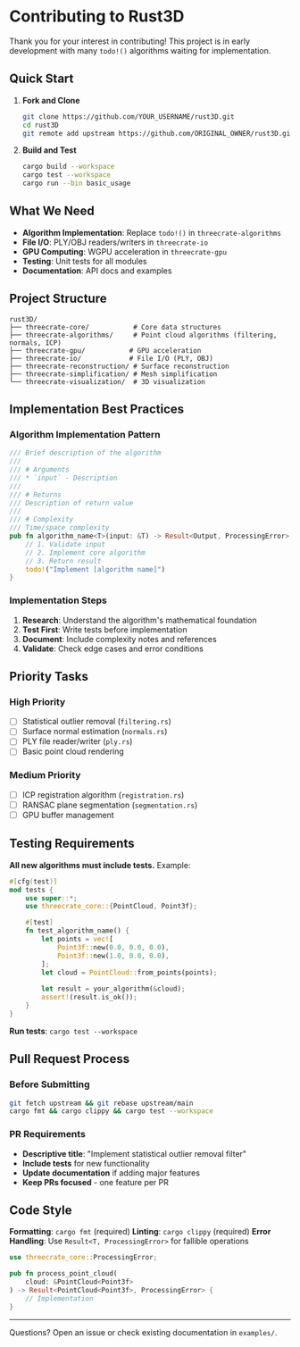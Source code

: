 # Contributing to Rust3D

Thank you for your interest in contributing! This project is in early development with many `todo!()` algorithms waiting for implementation.

## Quick Start

1. **Fork and Clone**
   ```bash
   git clone https://github.com/YOUR_USERNAME/rust3D.git
   cd rust3D
   git remote add upstream https://github.com/ORIGINAL_OWNER/rust3D.git
   ```

2. **Build and Test**
   ```bash
   cargo build --workspace
   cargo test --workspace
   cargo run --bin basic_usage
   ```

## What We Need

- **Algorithm Implementation**: Replace `todo!()` in `threecrate-algorithms`
- **File I/O**: PLY/OBJ readers/writers in `threecrate-io`  
- **GPU Computing**: WGPU acceleration in `threecrate-gpu`
- **Testing**: Unit tests for all modules
- **Documentation**: API docs and examples

## Project Structure

```
rust3D/
├── threecrate-core/           # Core data structures
├── threecrate-algorithms/     # Point cloud algorithms (filtering, normals, ICP)
├── threecrate-gpu/           # GPU acceleration
├── threecrate-io/            # File I/O (PLY, OBJ)
├── threecrate-reconstruction/ # Surface reconstruction
├── threecrate-simplification/ # Mesh simplification
└── threecrate-visualization/  # 3D visualization
```

## Implementation Best Practices

### Algorithm Implementation Pattern

```rust
/// Brief description of the algorithm
/// 
/// # Arguments
/// * `input` - Description
/// 
/// # Returns
/// Description of return value
/// 
/// # Complexity
/// Time/space complexity
pub fn algorithm_name<T>(input: &T) -> Result<Output, ProcessingError> {
    // 1. Validate input
    // 2. Implement core algorithm
    // 3. Return result
    todo!("Implement [algorithm name]")
}
```

### Implementation Steps

1. **Research**: Understand the algorithm's mathematical foundation
2. **Test First**: Write tests before implementation
3. **Document**: Include complexity notes and references
4. **Validate**: Check edge cases and error conditions

## Priority Tasks

### High Priority
- [ ] Statistical outlier removal (`filtering.rs`)
- [ ] Surface normal estimation (`normals.rs`) 
- [ ] PLY file reader/writer (`ply.rs`)
- [ ] Basic point cloud rendering

### Medium Priority  
- [ ] ICP registration algorithm (`registration.rs`)
- [ ] RANSAC plane segmentation (`segmentation.rs`)
- [ ] GPU buffer management

## Testing Requirements

**All new algorithms must include tests.** Example:

```rust
#[cfg(test)]
mod tests {
    use super::*;
    use threecrate_core::{PointCloud, Point3f};

    #[test]
    fn test_algorithm_name() {
        let points = vec![
            Point3f::new(0.0, 0.0, 0.0),
            Point3f::new(1.0, 0.0, 0.0),
        ];
        let cloud = PointCloud::from_points(points);
        
        let result = your_algorithm(&cloud);
        assert!(result.is_ok());
    }
}
```

**Run tests**: `cargo test --workspace`

## Pull Request Process

### Before Submitting
```bash
git fetch upstream && git rebase upstream/main
cargo fmt && cargo clippy && cargo test --workspace
```

### PR Requirements
- **Descriptive title**: "Implement statistical outlier removal filter"
- **Include tests** for new functionality
- **Update documentation** if adding major features
- **Keep PRs focused** - one feature per PR

## Code Style

**Formatting**: `cargo fmt` (required)
**Linting**: `cargo clippy` (required)
**Error Handling**: Use `Result<T, ProcessingError>` for fallible operations

```rust
use threecrate_core::ProcessingError;

pub fn process_point_cloud(
    cloud: &PointCloud<Point3f>
) -> Result<PointCloud<Point3f>, ProcessingError> {
    // Implementation
}
```

---

Questions? Open an issue or check existing documentation in `examples/`. 